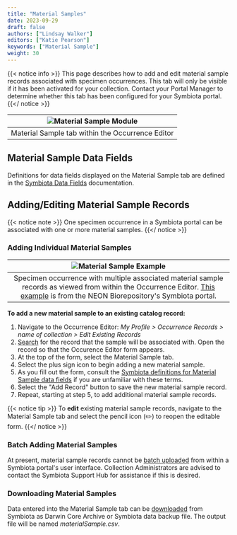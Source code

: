 ```yaml
---
title: "Material Samples"
date: 2023-09-29
draft: false
authors: ["Lindsay Walker"]
editors: ["Katie Pearson"]
keywords: ["Material Sample"]
weight: 30
---
```


{{< notice info >}}
  This page describes how to add and edit material sample records associated with specimen occurrences. This tab will only be visible if it has been activated for your collection. Contact your Portal Manager to determine whether this tab has been configured for your Symbiota portal.
{{</ notice >}}

| ![Material Sample Module](/symbiota-docs/images/materialsampleblank.png) |
|:--:|
| Material Sample tab within the Occurrence Editor |

## Material Sample Data Fields

Definitions for data fields displayed on the Material Sample tab are defined in the [Symbiota Data Fields](/symbiota-docs/editor/edit/fields/#material-sample-fields) documentation.

## Adding/Editing Material Sample Records

{{< notice note >}}
 One specimen occurrence in a Symbiota portal can be associated with one or more material samples. 
{{</ notice >}}

### Adding Individual Material Samples

| ![Material Sample Example](/symbiota-docs/images/materialsampleeditor.png) |
|:--:|
| Specimen occurrence with multiple associated material sample records as viewed from within the Occurrence Editor. [This example](https://biorepo.neonscience.org/portal/collections/individual/index.php?occid=277316) is from the NEON Biorepository's Symbiota portal. |

**To add a new material sample to an existing catalog record:**

1) Navigate to the Occurrence Editor: _My Profile > Occurrence Records > name of collection > Edit Existing Records_
2) [Search](/symbiota-docs/editor/edit) for the record that the sample will be associated with. Open the record so that the Occurence Editor form appears.
3) At the top of the form, select the Material Sample tab.
4) Select the plus sign icon to begin adding a new material sample.
5) As you fill out the form, consult the [Symbiota definitions for Material Sample data fields](/symbiota-docs/editor/edit/fields/#material-sample-fields) if you are unfamiliar with these terms.
6) Select the "Add Record" button to save the new material sample record.
7) Repeat, starting at step 5, to add additional material sample records.

{{< notice tip >}}
  To **edit** existing material sample records, navigate to the Material Sample tab and select the pencil icon (✏️) to reopen the editable form.
{{</ notice >}}

### Batch Adding Material Samples

At present, material sample records cannot be [batch uploaded](/symbiota-docs/coll_manager/upload/) from within a Symbiota portal's user interface. Collection Administrators are advised to contact the Symbiota Support Hub for assistance if this is desired. 

### Downloading Material Samples
Data entered into the Material Sample tab can be [downloaded](/symbiota-docs/editor/download/dwc/) from Symbiota as Darwin Core Archive or Symbiota data backup file. The output file will be named _materialSample.csv_.
